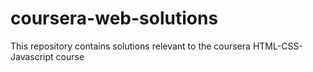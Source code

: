 # coursera-web-solutions
This repository contains solutions relevant to the coursera HTML-CSS-Javascript course
